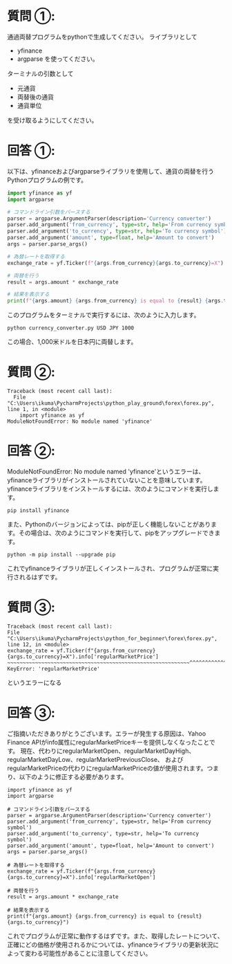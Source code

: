 # 質問 ①:

通過両替プログラムをpythonで生成してください。
ライブラリとして

- yfinance
- argparse
  を使ってください。

ターミナルの引数として

- 元通貨
- 両替後の通貨
- 通貨単位

を受け取るようにしてください。

# 回答 ①:

以下は、yfinanceおよびargparseライブラリを使用して、通貨の両替を行うPythonプログラムの例です。

```python
import yfinance as yf
import argparse

# コマンドライン引数をパースする
parser = argparse.ArgumentParser(description='Currency converter')
parser.add_argument('from_currency', type=str, help='From currency symbol')
parser.add_argument('to_currency', type=str, help='To currency symbol')
parser.add_argument('amount', type=float, help='Amount to convert')
args = parser.parse_args()

# 為替レートを取得する
exchange_rate = yf.Ticker(f"{args.from_currency}{args.to_currency}=X").info['regularMarketPrice']

# 両替を行う
result = args.amount * exchange_rate

# 結果を表示する
print(f"{args.amount} {args.from_currency} is equal to {result} {args.to_currency}")

```

このプログラムをターミナルで実行するには、次のように入力します。

`python currency_converter.py USD JPY 1000`

この場合、1,000米ドルを日本円に両替します。

# 質問 ②:
```
Traceback (most recent call last):
  File "C:\Users\ikuma\PycharmProjects\python_play_ground\forex\forex.py", line 1, in <module>
    import yfinance as yf
ModuleNotFoundError: No module named 'yfinance'
```

# 回答 ②:

ModuleNotFoundError: No module named 'yfinance'というエラーは、yfinanceライブラリがインストールされていないことを意味しています。
yfinanceライブラリをインストールするには、次のようにコマンドを実行します。

`pip install yfinance`

また、Pythonのバージョンによっては、pipが正しく機能しないことがあります。その場合は、次のようにコマンドを実行して、pipをアップグレードできます。

`python -m pip install --upgrade pip`

これでyfinanceライブラリが正しくインストールされ、プログラムが正常に実行されるはずです。

# 質問 ③:

```
Traceback (most recent call last):
File "C:\Users\ikuma\PycharmProjects\python_for_beginner\forex\forex.py", line 12, in <module>
exchange_rate = yf.Ticker(f"{args.from_currency}{args.to_currency}=X").info['regularMarketPrice']
~~~~~~~~~~~~~~~~~~~~~~~~~~~~~~~~~~~~~~~~~~~~~~~~~~~~~~~~~~~^^^^^^^^^^^^^^^^^^^^^^
KeyError: 'regularMarketPrice'
```

というエラーになる

# 回答 ③:

ご指摘いただきありがとうございます。エラーが発生する原因は、Yahoo Finance APIがinfo属性にregularMarketPriceキーを提供しなくなったことです。
現在、代わりにregularMarketOpen、regularMarketDayHigh、regularMarketDayLow、regularMarketPreviousClose、
およびregularMarketPriceの代わりにregularMarketPriceの値が使用されます。つまり、以下のように修正する必要があります。

```pycon
import yfinance as yf
import argparse

# コマンドライン引数をパースする
parser = argparse.ArgumentParser(description='Currency converter')
parser.add_argument('from_currency', type=str, help='From currency symbol')
parser.add_argument('to_currency', type=str, help='To currency symbol')
parser.add_argument('amount', type=float, help='Amount to convert')
args = parser.parse_args()

# 為替レートを取得する
exchange_rate = yf.Ticker(f"{args.from_currency}{args.to_currency}=X").info['regularMarketOpen']

# 両替を行う
result = args.amount * exchange_rate

# 結果を表示する
print(f"{args.amount} {args.from_currency} is equal to {result} {args.to_currency}")
```

これでプログラムが正常に動作するはずです。また、取得したレートについて、正確にどの価格が使用されるかについては、yfinanceライブラリの更新状況によって変わる可能性があることに注意してください。